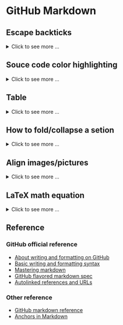 # GitHub Markdown #

## Escape backticks ##

<details>
<summary>Click to see more ...</summary>

See [Markdown: Syntax](https://daringfireball.net/projects/markdown/syntax#code).

### Excape backticks in plain text ###

Backticks in plain text can be backslash-excaped:

```
The symbol "\`" is called a backtick.
```

The symbol "\`" is called a backtick.


### Excape backticks in inline code blocks ###

Backticks in inline code blocks can be excaped by multiple backticks
with spaces in between:

```
The keyboard shortcut (``` ^` ```) can be used to open a terminal window in VS Code.
```

The keyboard shortcut (``` ^` ```) can be used to open a terminal window in VS Code.


### Escape backticks ###

Use more backticks instead of only 3 backticks to escape backticks
inside code block:

``````
````
Some code

```
Some code inside another code
```
````
``````

````
Some code

```
Some code inside another code
```
````

</details>


## Souce code color highlighting ##

<details>
<summary>Click to see more ...</summary>

See:
- [Creating and highlighting code blocks](https://help.github.com/articles/creating-and-highlighting-code-blocks/)
- [List of supported languages on GitHub](https://github.com/github/linguist/blob/master/lib/linguist/languages.yml)
- [How to escape backticks in code block ?](https://github.com/jonschlinkert/remarkable/issues/146)

### Console code ###

<pre lang="no-highlight"><code>
```console
$ pip3 install mlhub
Collecting mlhub
  Downloading https://files.pythonhosted.org/packages/61/4c/0fe1b263358bad88525594a8dd319c40934c16e6c3cc01f32b0b8edb5537/mlhub-2.0.1.tar.gz
Collecting pyyaml (from mlhub)
...
$ ml --version
mlhub version 2.0.1
```
</code></pre>

```console
$ pip3 install mlhub
Collecting mlhub
  Downloading https://files.pythonhosted.org/packages/61/4c/0fe1b263358bad88525594a8dd319c40934c16e6c3cc01f32b0b8edb5537/mlhub-2.0.1.tar.gz
Collecting pyyaml (from mlhub)
...
$ ml --version
mlhub version 2.0.1
```

### C++ ###

<pre lang="no-highlight"><code>
```c++
#include<iostream>

int main() {
  std::cout << "Hello World!\n";
  return 0;
}
```
</code></pre>

```c++
#include<iostream>

int main() {
  std::cout << "Hello World!\n";
  return 0;
}
```

### No highlight ###

<pre lang="no-highlight"><code>
```no-highlight
# Header 1
## Header 2
### Header 3
```
</code></pre>

```no-highlight
# Header 1
## Header 2
### Header 3
```


</details>


## Table ##

<details>
<summary>Click to see more ...</summary>

See:
- [Mastering Markdown](https://guides.github.com/features/mastering-markdown/)
- [Organizing information with tables](https://help.github.com/articles/organizing-information-with-tables/)
- [Github markdown, syntax highlight of code blocks in the table cell](https://stackoverflow.com/a/53038904)

### What GitHub Markdown can do ###

**NOTE**: Blank/empty cells should use `&nbsp;`, otherwise they will
not be rendered correctly.

```Markdown
|header 1|header 2|center|left aligned|right aligned|
|--------|--------|:----:|:-----------|------------:|
| r 1 c 1 | r 1 c 2 | r 1 c 3 blablabla | r 1 c 4 blablabla | r 1 c 5 blablabla |
| &nbsp;  | r 2 c 2 | r 2 c 3 | r 2 c 4 | r 2 c 5 |
| r 3 c 1 | r 3 c 2 | r 3 c 3 | r 3 c 4 | r 3 c 5 |
```

| header 1 | header 2 | center            | left aligned      |     right aligned |
|----------|----------|:-----------------:|:------------------|------------------:|
| r 1 c 1  | r 1 c 2  | r 1 c 3 blablabla | r 1 c 4 blablabla | r 1 c 5 blablabla |
| &nbsp;   | r 2 c 2  | r 2 c 3           | r 2 c 4           |           r 2 c 5 |
| r 3 c 1  | r 3 c 2  | r 3 c 3           | r 3 c 4           |           r 3 c 5 |


### What can only be done by HTML ###

```html
<table>
<thead><tr><th>header 1</th><th>header 2</th><th>header 3</th></tr></thead>
<tbody>
<tr><td>row 1 column 1</td><td align="right">row 1 column 2 blablabla</td><td rowspan="2">row 1-2 column 3</td></tr>
<tr><td>row 2 column 1</td><td align="right">row 2 column 2</td></tr>
<tr><td colspan="3">row 3 column 1-3</td></tr>
</tbody>
</table>
```

<table>
<thead><tr><th>header 1</th><th>header 2</th><th>header 3</th></tr></thead>
<tbody>
<tr><td>row 1 column 1</td><td align="right">row 1 column 2 blablabla</td><td rowspan="2">row 1-2 column 3</td></tr>
<tr><td>row 2 column 1</td><td align="right">row 2 column 2</td></tr>
<tr><td colspan="3">row 3 column 1-3</td></tr>
</tbody>
</table>

To put code blocks inside a table cell, add a blank line before the
markdown code block:

``````html
<table>
<tr><th>YAML</th><th>JSON</th></tr>
<tr>
  <td>
  
```yaml
number: 3.14159
bool: true
string: 'hello'
another-string: bye bye
dict:
  name: Simon
  weight: 66
another-dict: {name: Simon, weight: 66}
```
  </td>
  <td>

```json
{
  "number": 3.14159,
  "bool": true,
  "string": "hello",
  "another-string": "bye bye",
  "dict": {
    "name": "Simon",
    "weight": 66
  },
  "another-dict": {
    "name": "Simon",
    "weight": 66
  }
}
```
  </td>
</tr>
</table>
``````

<table>
<tr><th>YAML</th><th>JSON</th></tr>
<tr>
  <td>
  
```yaml
number: 3.14159
bool: true
string: 'hello'
another-string: bye bye
dict:
  name: Simon
  weight: 66
another-dict: {name: Simon, weight: 66}
```
  </td>
  <td>

```json
{
  "number": 3.14159,
  "bool": true,
  "string": "hello",
  "another-string": "bye bye",
  "dict": {
    "name": "Simon",
    "weight": 66
  },
  "another-dict": {
    "name": "Simon",
    "weight": 66
  }
}
```
  </td>
</tr>
</table>

</details>


## How to fold/collapse a setion ##

<details>
<summary>Click to see more ...</summary>

This can be done by using HTML since it is not directly supported by
GitHub Markdown.

See:
- [A collapsible section with markdown](https://gist.github.com/pierrejoubert73/902cc94d79424356a8d20be2b382e1ab)

```
<details>
<summary>Click here ...</summary>

This sentence will be collapsed/expanded by clicking the line above.

</details>
```

<details>
<summary>Click here ...</summary>

This sentence will be collapsed/expanded by clicking the line above.

</details>

</details>


## Align images/pictures ##

<details>
<summary>Click to see more ...</summary>

To show a single picture in a GitHub markdown file, one can use
`![alternative text](URL)`.  But aligning pictures can be done by
using HTML since it is not directly supported by GitHub Markdown.

See:
- [Center alignment](https://stackoverflow.com/a/51992125)
- [Left and right alignment](https://stackoverflow.com/a/50192235)

### Center alignment ###

```html
<p align="center"> 
  <img src="put image url here" alt="alternate text">
</p>
```

### Left Alignment ###

```html
<img align="left" src="put image url here">
```

### Right Alignment ###

```html
<img align="right" src="put image url here">
```

### Side by Side ###

The most important is to adjust the `height` or `width` of the
pictures to let them fit into a row.

```html
<img align="center" src="url 1" height="250"/>
<img align="center" src="url 2" height="250"/>
```

</details>


## LaTeX math equation ##

<details>
<summary>Click to see more ...</summary>

This can be done by using the service from [CodeCogs
Equation](http://latex.codecogs.com/).  You can put the LaTeX math
equation as parameter to the end of
`http://latex.codecogs.com/svg.latex?`, then a svg image of the
equation will be generated so that you can put the composed link as
embedded image in Markdown doc.  For example, to display LeTaX
equation `\frac{1}{1+sin(x)}`, you can use

```markdown
![my equation](http://latex.codecogs.com/svg.latex?\frac{1}{1+sin(x)})
```

Then it will be shown as a image looks like ![my
equation](http://latex.codecogs.com/svg.latex?\frac{1}{1+sin(x)}).

### Update on 21/11/2022 ###

As announced in 19/05/2022 at [Math support in
Markdown](https://github.blog/2022-05-19-math-support-in-markdown/),
GitHub now supports math expressions natively in Markdown by using the
JavaScript library MathJax.  Available TeX/LaTeX commands are listed
in [Supported TeX/LaTeX
commands](https://docs.mathjax.org/en/latest/input/tex/macros/index.html).
See [Writing mathematical expressions: Use Markdown to display
mathematical expressions on
GitHub](https://docs.github.com/en/get-started/writing-on-github/working-with-advanced-formatting/writing-mathematical-expressions).

* For inline math expressions, GitHub provides two ways:
  + We can surround the expression with `$`.
  + Or we start the expression with `` $` `` and end it with `` `$ ``
    which is recommended because it is always valid when the
    expression contains characters overlapping with markdown syntax.
* For display style math expressions, we can use start a new line and
  delimit the expression with two dollar symbols `$$` or the ``
  ```math `` code block syntax.
  + However, the `` ```math `` code block syntax will not be rendered,
    when
    - being inside the `<details></details>` folded section mentioned
      above, or
    - being in a list.  In other words, no indentation is allowed
      before `` ```math ``.

For example, the following block

````latex
```math
\mathbf{J} = [
  \frac{\partial\mathbf{Y}}{\partial x_1},
  \frac{\partial\mathbf{Y}}{\partial x_2},
  \ldots,
  \frac{\partial\mathbf{Y}}{\partial x_n}
  ] =
  \begin{bmatrix}
    \frac{\partial f_1}{\partial x_1} & \cdots &\frac{\partial f_1}{\partial x_n} \\
    \vdots                            & \ddots & \vdots  \\
    \frac{\partial f_m}{\partial x_1} & \cdots & \frac{\partial f_m}{\partial x_n}
  \end{bmatrix}
```
````

will be rendered by GitHub as:

```math
\mathbf{J} = [
  \frac{\partial\mathbf{Y}}{\partial x_1},
  \frac{\partial\mathbf{Y}}{\partial x_2},
  \ldots,
  \frac{\partial\mathbf{Y}}{\partial x_n}
  ] =
  \begin{bmatrix}
    \frac{\partial f_1}{\partial x_1} & \cdots &\frac{\partial f_1}{\partial x_n} \\
    \vdots                            & \ddots & \vdots  \\
    \frac{\partial f_m}{\partial x_1} & \cdots & \frac{\partial f_m}{\partial x_n}
  \end{bmatrix}
```


</details>


## Reference ##

### GitHub official reference ###

- [About writing and formatting on GitHub](https://help.github.com/articles/about-writing-and-formatting-on-github/)
- [Basic writing and formatting syntax](https://help.github.com/articles/basic-writing-and-formatting-syntax/)
- [Mastering markdown](https://guides.github.com/features/mastering-markdown/)
- [GitHub flavored markdown spec](https://github.github.com/gfm/)
- [Autolinked references and URLs](https://help.github.com/articles/autolinked-references-and-urls/)


### Other reference ###

- [GitHub markdown reference](https://github.com/RickCogley/Github-Markdown-Reference)
- [Anchors in Markdown](https://gist.github.com/asabaylus/3071099)


